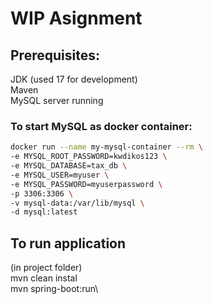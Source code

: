 
# WIP Asignment

## Prerequisites:
JDK (used 17 for development)\
Maven\
MySQL server running 

### To start MySQL as docker container:

```bash
docker run --name my-mysql-container --rm \
-e MYSQL_ROOT_PASSWORD=kwdikos123 \
-e MYSQL_DATABASE=tax_db \
-e MYSQL_USER=myuser \
-e MYSQL_PASSWORD=myuserpassword \
-p 3306:3306 \
-v mysql-data:/var/lib/mysql \
-d mysql:latest
```
## To run application
(in project folder)\
mvn clean instal\
mvn spring-boot:run\

